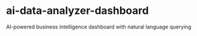 # ai-data-analyzer-dashboard
AI-powered business intelligence dashboard with natural language querying

